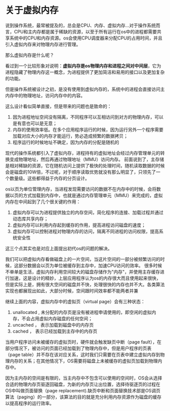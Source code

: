 # 关于虚拟内存

说到操作系统，最常被提及的，总会是CPU、内存、虚拟内存...对于操作系统而言，CPU和主内存都是属于稀缺的资源，以至于所有运行在os中的进程都需要共享系统中的CPU和内存资源。os会使用CPU调度器来分配CPU的占用时间，并且引入虚拟内存来对物理内存进行管理。

那么虚拟内存是什么呢？

看过到一个比较形象对说明：__虚拟内存是os物理内存和进程之间对中间层__，它为进程隐藏了物理内存这一概念，为进程提供了更加简洁和易用的接口以及更加复杂的功能。

但是操作系统被设计之初，是没有使用到虚拟内存的，系统中的进程会直接访问主内存中的物理地址，访问内存中的内容。

这么设计看似简单直接，但是带来的问题也是致命的：

1. 因为进程地址空间没有隔离，不同程序可以互相访问到对方的物理内存，可以是有意也可以是无意；
2. 内存的使用效率低。在多个应用程序运行的时候，因为运行另外一个程序需要加载对应大小的内存才能运行，势必造成频繁的数据拷贝；
3. 程序运行的时候地址不确定，因为内存的分配是随机的

现代的操作系统都引入了虚拟内存，进程持有的虚拟地址会经过内存管理单元的转换变成物理地址，然后再通过物理地址（MMU）访问内存。
前面说到了，主存储是相对稀缺的资源，它在随机访问上提供了极快的处理时间，随机读取数据的时候会是磁盘的10W倍，不过呢，对于顺序读取优势就没有那么明显了，只领先了一个数量级。这些都得益于内存的分页设计。

os以页为单位管理内存，当进程发现需要访问的数据不在内存中的时候，会将数据以页的方式加载到内存中，也就是通过内存管理单元（MMU）来完成的，虚拟内存在中间起到了几个很关键的作用：

1. 虚拟内存可以为进程提供独立的内存空间，简化程序的连接、加载过程并通过动态库共享内存；
2. 虚拟内存可以利用内存起到缓存的作用，提高进程访问磁盘的速度；
3. 虚拟内存可以控制进程对物理内存的访问，隔离不同进程的访问权限，提高系统安全性

这三个点其实也是对应上面提出初代os的问题的解决。

我们可以把虚拟内存看做磁盘上的一片空间，当这片空间的一部分被频繁访问的时候，这部分数据会以页为单位被缓存到主存中，加速CPU访问的效率。
很多时候不单单是生活，虚拟内存利用空间较大的磁盘存储作为"内存"，并使用主存缓存进行加速，这是设计的精妙，上层应用程序认为os的内存很大而且使用起来很快，但是实际上是，拥有很大空间的磁盘并不快，处理很快的内存也并不大。各类算法实现也都展现出如此，大部分时候，空间跟时间效率都不能两者并兼

继续上面的内容，虚拟内存中的虚拟页（virtual page）会有三种状态：

1. unallocated , 未分配的内存页是没有被进程申请使用的，即空闲的虚拟内存，不会占用虚拟内存磁盘的任何空间；
2. uncached ， 表示加载到磁盘中的内存页
3. cached ， 表示已经加载到主存中的内存页

当用户程序访问未被缓存的虚拟页时，硬件就会触发缺页中断（page fault），在部分情况下，被访问的页面已经加载到了物理内存中，但是用户程序的页表（page table）并不存在该对应关系，这时我们只需要在页表中建立虚拟内存到物理内存的关系；在其他情况下，OS需要将磁盘上未被缓存的虚拟页加载到物理内存中。

因为主内存的空间是有限的，当主内存中不包含可以使用的空间时，OS会从选择合适的物理内存页驱逐回磁盘，为新的内存页让出位置，选择待驱逐页的过程在OS中叫做页面替换（page replacement).缺页中断和页面替换技术部是OS调页算法（paging）的一部分，该算法的目的就是充分利用内存资源作为磁盘的缓存以提高程序的运行效率。
